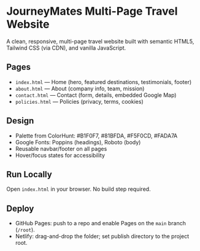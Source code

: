 # JourneyMates Multi-Page Travel Website

A clean, responsive, multi-page travel website built with semantic HTML5, Tailwind CSS (via CDN), and vanilla JavaScript.

## Pages
- `index.html` — Home (hero, featured destinations, testimonials, footer)
- `about.html` — About (company info, team, mission)
- `contact.html` — Contact (form, details, embedded Google Map)
- `policies.html` — Policies (privacy, terms, cookies)

## Design
- Palette from ColorHunt: #B1F0F7, #81BFDA, #F5F0CD, #FADA7A
- Google Fonts: Poppins (headings), Roboto (body)
- Reusable navbar/footer on all pages
- Hover/focus states for accessibility

## Run Locally
Open `index.html` in your browser. No build step required.

## Deploy
- GitHub Pages: push to a repo and enable Pages on the `main` branch (`/root`).
- Netlify: drag-and-drop the folder; set publish directory to the project root.
